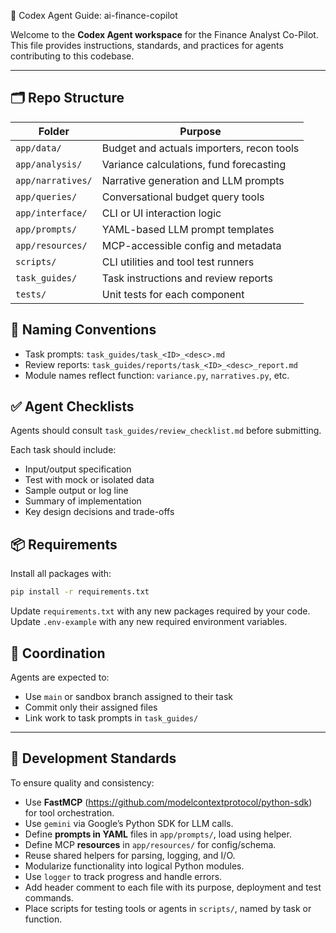 🤖 Codex Agent Guide: ai-finance-copilot

Welcome to the **Codex Agent workspace** for the Finance Analyst Co-Pilot.
This file provides instructions, standards, and practices for agents contributing to this codebase.

---

## 🗂️ Repo Structure

| Folder               | Purpose                                     |
|----------------------|---------------------------------------------|
| `app/data/`          | Budget and actuals importers, recon tools   |
| `app/analysis/`      | Variance calculations, fund forecasting     |
| `app/narratives/`    | Narrative generation and LLM prompts        |
| `app/queries/`       | Conversational budget query tools           |
| `app/interface/`     | CLI or UI interaction logic                 |
| `app/prompts/`       | YAML-based LLM prompt templates             |
| `app/resources/`     | MCP-accessible config and metadata          |
| `scripts/`           | CLI utilities and tool test runners         |
| `task_guides/`       | Task instructions and review reports        |
| `tests/`             | Unit tests for each component               |

## 🔁 Naming Conventions

- Task prompts: `task_guides/task_<ID>_<desc>.md`
- Review reports: `task_guides/reports/task_<ID>_<desc>_report.md`
- Module names reflect function: `variance.py`, `narratives.py`, etc.

## ✅ Agent Checklists

Agents should consult `task_guides/review_checklist.md` before submitting.

Each task should include:
- Input/output specification
- Test with mock or isolated data
- Sample output or log line
- Summary of implementation
- Key design decisions and trade-offs

## 📦 Requirements

Install all packages with:
```bash
pip install -r requirements.txt
```

Update `requirements.txt` with any new packages required by your code.
Update `.env-example` with any new required environment variables.

## 🤝 Coordination

Agents are expected to:
- Use `main` or sandbox branch assigned to their task
- Commit only their assigned files
- Link work to task prompts in `task_guides/`

---

## 🧱 Development Standards

To ensure quality and consistency:

- Use **FastMCP** (https://github.com/modelcontextprotocol/python-sdk) for tool orchestration.
- Use `gemini` via Google’s Python SDK for LLM calls.
- Define **prompts in YAML** files in `app/prompts/`, load using helper.
- Define MCP **resources** in `app/resources/` for config/schema.
- Reuse shared helpers for parsing, logging, and I/O.
- Modularize functionality into logical Python modules.
- Use `logger` to track progress and handle errors.
- Add header comment to each file with its purpose, deployment and test commands.
- Place scripts for testing tools or agents in `scripts/`, named by task or function.